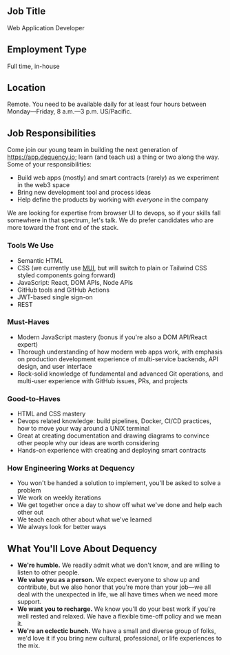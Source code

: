 ## Job Title

Web Application Developer

## Employment Type

Full time, in-house

## Location

Remote. You need to be available daily for at least four hours between Monday—Friday, 8 a.m.—3 p.m. US/Pacific.

## Job Responsibilities

Come join our young team in building the next generation of <https://app.dequency.io>; learn (and teach us) a thing or two along the way. Some of your responsibilities:

- Build web apps (mostly) and smart contracts (rarely) as we experiment in the web3 space
- Bring new development tool and process ideas
- Help define the products by working with _everyone_ in the company

We are looking for expertise from browser UI to devops, so if your skills fall somewhere in that spectrum, let's talk. We do prefer candidates who are more toward the front end of the stack.

### Tools We Use

- Semantic HTML
- CSS (we currently use [MUI](https://mui.com), but will switch to plain or Tailwind CSS styled components going forward)
- JavaScript: React, DOM APIs, Node APIs
- GitHub tools and GitHub Actions
- JWT-based single sign-on
- REST

### Must-Haves

- Modern JavaScript mastery (bonus if you're also a DOM API/React expert)
- Thorough understanding of how modern web apps work, with emphasis on production development experience of multi-service backends, API design, and user interface
- Rock-solid knowledge of fundamental and advanced Git operations, and multi-user experience with GitHub issues, PRs, and projects

### Good-to-Haves

- HTML and CSS mastery
- Devops related knowledge: build pipelines, Docker, CI/CD practices, how to move your way around a UNIX terminal
- Great at creating documentation and drawing diagrams to convince other people why our ideas are worth considering
- Hands-on experience with creating and deploying smart contracts

### How Engineering Works at Dequency

- You won't be handed a solution to implement, you'll be asked to solve a problem
- We work on weekly iterations
- We get together once a day to show off what we've done and help each other out
- We teach each other about what we've learned
- We always look for better ways

## What You'll Love About Dequency

- **We're humble.** We readily admit what we don't know, and are willing to listen to other people.
- **We value you as a person.** We expect everyone to show up and contribute, but we also honor that you're more than your job—we all deal with the unexpected in life, we all have times when we need more support.
- **We want you to recharge.** We know you'll do your best work if you're well rested and relaxed. We have a flexible time-off policy and we mean it.
- **We're an eclectic bunch.** We have a small and diverse group of folks, we'd love it if you bring new cultural, professional, or life experiences to the mix.
